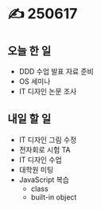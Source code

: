 # ✍️ 250617

## 오늘 한 일

* DDD 수업 발표 자료 준비
* &#x20;OS 세미나
* IT 디자인 논문 조사



## 내일 할 일

* IT 디자인 그림 수정
* 전자회로 시험 TA
* IT 디자인 수업
* 대학원 미팅
* JavaScript 복습
  * class
  * built-in object

